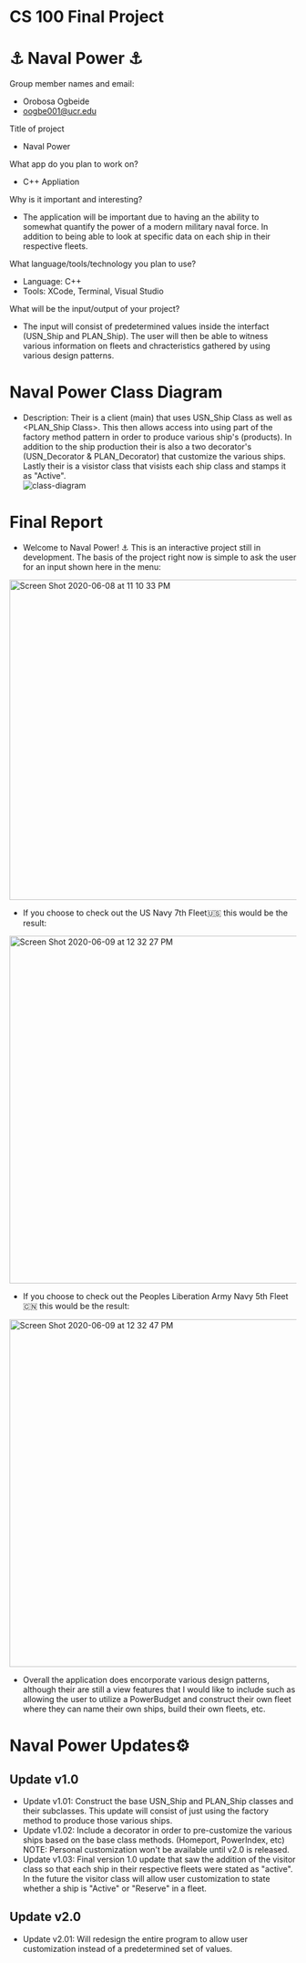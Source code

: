 # CS 100 Final Project
# ⚓️ Naval Power ⚓️


Group member names and email:
- Orobosa Ogbeide 
- oogbe001@ucr.edu



Title of project
- Naval Power

What app do you plan to work on? 
- C++ Appliation 

Why is it important and interesting?
- The application will be important due to having an the ability to somewhat quantify the power of a modern military naval force. In addition to being able to look at specific data on each ship in their respective fleets.  

What language/tools/technology you plan to use?
- Language: C++
- Tools: XCode, Terminal, Visual Studio 

What will be the input/output of your project?
- The input will consist of predetermined values inside the interfact (USN_Ship and PLAN_Ship). The user will then be able to witness various information on fleets and chracteristics gathered by using various design patterns. 

# Naval Power Class Diagram 
- Description: Their is a client (main) that uses USN_Ship Class <Interface> as well as <PLAN_Ship Class>. This then allows access into using part of the factory method pattern in order to produce various ship's (products). In addition to the ship production their is also a two decorator's (USN_Decorator & PLAN_Decorator) that customize the various ships. Lastly their is a visistor class that visists each ship class and stamps it as "Active".  
![class-diagram](https://user-images.githubusercontent.com/41599814/84106088-0ecf1c00-a9cf-11ea-9d28-9e9c8b229d9d.png)

# Final Report 
- Welcome to Naval Power! ⚓️ This is an interactive project still in development. The basis of the project right now is simple to ask the user for an input shown here in the menu: 
<img width="562" alt="Screen Shot 2020-06-08 at 11 10 33 PM" src="https://user-images.githubusercontent.com/41599814/84112293-5066c380-a9dd-11ea-951d-f6e5cee51926.png">

- If you choose to check out the US Navy 7th Fleet🇺🇸 this would be the result: 
<img width="610" alt="Screen Shot 2020-06-09 at 12 32 27 PM" src="https://user-images.githubusercontent.com/41599814/84191469-61e7b400-aa4d-11ea-952e-0541fc83712f.png">

- If you choose to check out the Peoples Liberation Army Navy 5th Fleet🇨🇳 this would be the result: 
<img width="610" alt="Screen Shot 2020-06-09 at 12 32 47 PM" src="https://user-images.githubusercontent.com/41599814/84191523-7461ed80-aa4d-11ea-9e6b-1679a4dc77fc.png">




- Overall the application does encorporate various design patterns, although their are still a view features that I would like to include such as allowing the user to utilize a PowerBudget and construct their own fleet where they can name their own ships, build their own fleets, etc. 


# Naval Power Updates⚙️
## Update v1.0
- Update v1.01: Construct the base USN_Ship and PLAN_Ship classes and their subclasses. This update will consist of just using the factory method to produce those various ships. 
- Update v1.02: Include a decorator in order to pre-customize the various ships based on the base class methods. (Homeport, PowerIndex, etc) NOTE: Personal customization won't be available until v2.0 is released. 
- Update v1.03: Final version 1.0 update that saw the addition of the visitor class so that each ship in their respective fleets were stated as "active". In the future the visitor class will allow user customization to state whether a ship is "Active" or "Reserve" in a fleet.


## Update v2.0
- Update v2.01: Will redesign the entire program to allow user customization instead of a predetermined set of values. 

